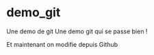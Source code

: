 # demo_git
Une demo de git
Une demo git qui se passe bien ! 

Et maintenant on modifie depuis Github
